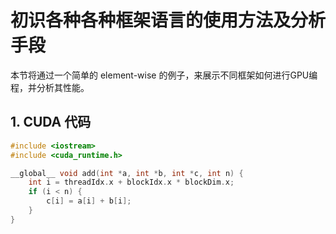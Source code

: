 # 初识各种各种框架语言的使用方法及分析手段

本节将通过一个简单的 element-wise 的例子，来展示不同框架如何进行GPU编程，并分析其性能。

## 1. CUDA 代码

```cpp
#include <iostream>
#include <cuda_runtime.h>

__global__ void add(int *a, int *b, int *c, int n) {
    int i = threadIdx.x + blockIdx.x * blockDim.x;
    if (i < n) {
        c[i] = a[i] + b[i];
    }
}